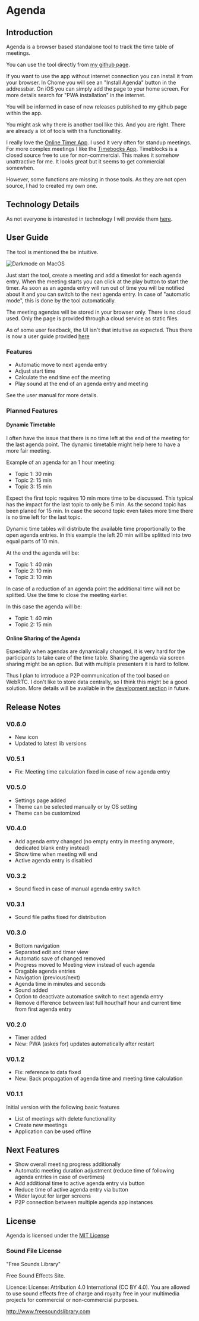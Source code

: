 # Agenda

## Introduction

Agenda is a browser based standalone tool to track the time table of meetings.

You can use the tool directly from [my github page](https://olibu.github.io/agenda).

If you want to use the app without internet connection you can install it from your browser. In Chome you will see an "Install Agenda" button in the addressbar. On iOS you can simply add the page to your home screen. For more details search for "PWA installation" in the internet. 

You will be informed in case of new releases published to my github page within the app.

You might ask why there is another tool like this. And you are right. There are already a lot of tools with this functionallity.

I really love the [Online Timer App](https://webuhr.de/timer/). I used it very often for standup meetings.
For more complex meetings I like the [Timebocks App](https://timeblocks.co/). Timeblocks is a closed source free to use for non-commercial. This makes it somehow unattractive for me. It looks great but it seems to get commercial somewhen.

However, some functions are missing in those tools. As they are not open source, I had to created my own one.

## Technology Details

As not everyone is interested in technology I will provide them [here](DEVELOPMENT.md).

## User Guide

The tool is mentioned the be intuitive.

![Darkmode on MacOS](doc/start_meeting.gif)

Just start the tool, create a meeting and add a timeslot for each agenda entry. When the meeting starts you can click at the play button to start the timer. As soon as an agenda entry will run out of time you will be notified about it and you can switch to the next agenda entry. In case of "automatic mode", this is done by the tool automatically.

The meeting agendas will be stored in your browser only. There is no cloud used. Only the page is provided through a cloud service as static files.

As of some user feedback, the UI isn't that intuitive as expected.
Thus there is now a user guide provided [here](doc/UserGuide.md)

### Features

* Automatic move to next agenda entry
* Adjust start time
* Calculate the end time eof the meeting
* Play sound at the end of an agenda entry and meeting

See the user manual for more details.

### Planned Features

#### Dynamic Timetable

I often have the issue that there is no time left at the end of the meeting for the last agenda point.
The dynamic timetable might help here to have a more fair meeting. 

Example of an agenda for an 1 hour meeting:
* Topic 1: 30 min
* Topic 2: 15 min
* Topic 3: 15 min

Expect the first topic requires 10 min more time to be discussed. This typical has the impact for the last topic to only be 5 min. As the second topic has been planed for 15 min. In case the second topic even takes more time there is no time left for the last topic.

Dynamic time tables will distribute the available time proportionally to the open agenda entries. In this example the left 20 min will be splitted into two equal parts of 10 min.

At the end the agenda will be:
* Topic 1: 40 min
* Topic 2: 10 min
* Topic 3: 10 min

In case of a reduction of an agenda point the additional time will not be splitted. Use the time to close the meeting earlier.

In this case the agenda will be:
* Topic 1: 40 min
* Topic 2: 15 min

#### Online Sharing of the Agenda

Especially when agendas are dynamically changed, it is very hard for the participants to take care of the time table. Sharing the agenda via screen sharing might be an option. But with multiple presenters it is hard to follow.

Thus I plan to introduce a P2P communication of the tool based on WebRTC. I don't like to store data centrally, so I think this might be a good solution.
More details will be available in the [development section](DEVELOPMENT.md) in future. 

## Release Notes

### V0.6.0

* New icon
* Updated to latest lib versions

### V0.5.1

* Fix: Meeting time calculation fixed in case of new agenda entry

### V0.5.0

* Settings page added
* Theme can be selected manually or by OS setting
* Theme can be customized

### V0.4.0

* Add agenda entry changed (no empty entry in meeting anymore, dedicated blank entry instead)
* Show time when meeting will end
* Active agenda entry is disabled

### V0.3.2

* Sound fixed in case of manual agenda entry switch

### V0.3.1

* Sound file paths fixed for distribution

### V0.3.0

* Bottom navigation
* Separated edit and timer view
* Automatic save of changed removed
* Progress moved to Meeting view instead of each agenda
* Dragable agenda entries
* Navigation (previous/next)
* Agenda time in minutes and seconds
* Sound added
* Option to deactivate automatice switch to next agenda entry
* Remove difference between last full hour/half hour and current time from first agenda entry

### V0.2.0

* Timer added
* New: PWA (askes for) updates automatically after restart

### V0.1.2

* Fix: reference to data fixed
* New: Back propagation of agenda time and meeting time calculation

### V0.1.1

Initial version with the following basic features
* List of meetings with delete functionallity
* Create new meetings
* Application can be used offline

## Next Features

* Show overall meeting progress additionally
* Automatic meeting duration adjustment (reduce time of following agenda entries in case of overtimes)
* Add additional time to active agenda entry via button
* Reduce time of active agenda entry via button
* Wider layout for larger screens
* P2P connection between multiple agenda app instances

## License

Agenda is licensed under the [MIT License](https://tldrlegal.com/l/mit)


### Sound File License

"Free Sounds Library"

Free Sound Effects Site.

Licence: License: Attribution 4.0 International (CC BY 4.0). You are allowed to use sound effects free of charge and royalty free in your multimedia projects for commercial or non-commercial purposes.

http://www.freesoundslibrary.com